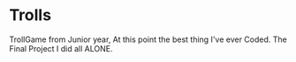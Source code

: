 # Trolls
TrollGame from Junior year, At this point the best thing I've ever Coded. The Final Project I did all ALONE. 
